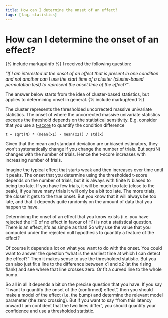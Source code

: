 ```yaml
---
title: How can I determine the onset of an effect?
tags: [faq, statistics]
---
```


# How can I determine the onset of an effect?

{% include markup/info %}
I received the following question:

_"If I am interested at the onset of an effect that is present in one condition and not another can I use the start time of a cluster (cluster-based permutation test) to represent the onset time of the effect?"_.

The answer below starts from the idea of cluster-based statistics, but applies to determining onset in general.
{% include markup/end %}

The cluster represents the thresholded uncorrected massive univariate statistics. The onset of where the uncorrected massive univariate statistics exceeds the threshold depends on the statistical sensitivity. E.g. consider that you use a [t-score](http://en.wikipedia.org/wiki/Student%27s_t-test) to quantify the condition difference

    t = sqrt(N) * (mean(x1) - mean(x2)) / std(x)

Given that the mean and standard deviation are unbiased estimators, they won't systematically change if you change the number of trials. But sqrt(N) changes with the number of trials. Hence the t-score increases with increasing number of trials.

Imagine the typical effect that starts weak and then increases over time until it peaks. The onset that you determine using the thresholded t-score depends on the number of trials, but it is always with finite N biased to being too late. If you have few trials, it will be much too late (close to the peak), if you have many trials it will only be a bit too late. The more trials, the closer it gets to the true onset. But you know that it will always be too late, and that it depends quite randomly on the amount of data that you happen to have.

Determining the onset of an effect that you know exists (i.e. you have rejected the H0 of no effect in favour of H1) is not a statistical question. There is an effect, it's as simple as that! So why use the value that you computed under the rejected null hypothesis to quantify a feature of the effect?

Of course it depends a lot on what you want to do with the onset. You could want to answer the question “what is the earliest time at which I can detect the effect?” Then it makes sense to use the thresholded statistic. But you can also just fit a line to the difference between x1 and x2 (at the rising flank) and see where that line crosses zero. Or fit a curved line to the whole bump.

So all in all it depends a bit on the precise question that you have. If you say “I want to quantify the onset of the (confirmed) effect”, then you should make a model of the effect (i.e. the bump) and determine the relevant model parameter (the zero crossing). But if you want to say “from this latency onward I am confident that the two lines differ”, you should quantify your confidence and use a thresholded statistic.
